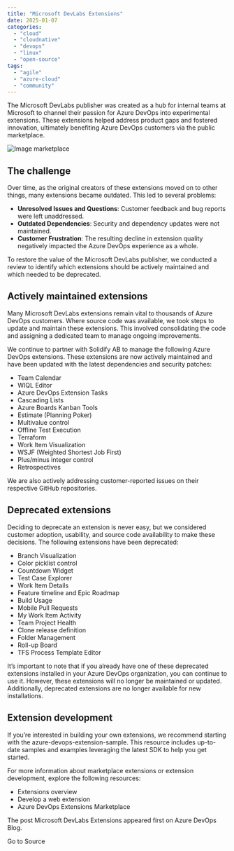 ```yaml
---
title: "Microsoft DevLabs Extensions"
date: 2025-01-07
categories: 
  - "cloud"
  - "cloudnative"
  - "devops"
  - "linux"
  - "open-source"
tags: 
  - "agile"
  - "azure-cloud"
  - "community"
---
```


The Microsoft DevLabs publisher was created as a hub for internal teams at Microsoft to channel their passion for Azure DevOps into experimental extensions. These extensions helped address product gaps and fostered innovation, ultimately benefiting Azure DevOps customers via the public marketplace.

![Image marketplace](https://devblogs.microsoft.com/devops/wp-content/uploads/sites/6/2024/12/marketplace.png)

## The challenge

Over time, as the original creators of these extensions moved on to other things, many extensions became outdated. This led to several problems:

- **Unresolved Issues and Questions**: Customer feedback and bug reports were left unaddressed.
- **Outdated Dependencies**: Security and dependency updates were not maintained.
- **Customer Frustration**: The resulting decline in extension quality negatively impacted the Azure DevOps experience as a whole.

To restore the value of the Microsoft DevLabs publisher, we conducted a review to identify which extensions should be actively maintained and which needed to be deprecated.

## Actively maintained extensions

Many Microsoft DevLabs extensions remain vital to thousands of Azure DevOps customers. Where source code was available, we took steps to update and maintain these extensions. This involved consolidating the code and assigning a dedicated team to manage ongoing improvements.

We continue to partner with Solidify AB to manage the following Azure DevOps extensions. These extensions are now actively maintained and have been updated with the latest dependencies and security patches:

- Team Calendar
- WIQL Editor
- Azure DevOps Extension Tasks
- Cascading Lists
- Azure Boards Kanban Tools
- Estimate (Planning Poker)
- Multivalue control
- Offline Test Execution
- Terraform
- Work Item Visualization
- WSJF (Weighted Shortest Job First)
- Plus/minus integer control
- Retrospectives

We are also actively addressing customer-reported issues on their respective GitHub repositories.

## Deprecated extensions

Deciding to deprecate an extension is never easy, but we considered customer adoption, usability, and source code availability to make these decisions. The following extensions have been deprecated:

- Branch Visualization
- Color picklist control
- Countdown Widget
- Test Case Explorer
- Work Item Details
- Feature timeline and Epic Roadmap
- Build Usage
- Mobile Pull Requests
- My Work Item Activity
- Team Project Health
- Clone release definition
- Folder Management
- Roll-up Board
- TFS Process Template Editor

It’s important to note that if you already have one of these deprecated extensions installed in your Azure DevOps organization, you can continue to use it. However, these extensions will no longer be maintained or updated. Additionally, deprecated extensions are no longer available for new installations.

## Extension development

If you’re interested in building your own extensions, we recommend starting with the azure-devops-extension-sample. This resource includes up-to-date samples and examples leveraging the latest SDK to help you get started.

For more information about marketplace extensions or extension development, explore the following resources:

- Extensions overview
- Develop a web extension
- Azure DevOps Extensions Marketplace

The post Microsoft DevLabs Extensions appeared first on Azure DevOps Blog.

Go to Source
